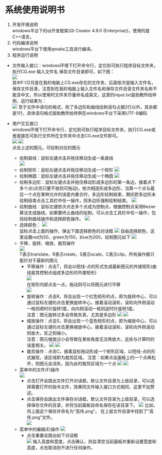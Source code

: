 # 系统使用说明书
1. 开发环境说明  
windows平台下的qt开发框架(Qt Creator 4.9.0 (Enterprise))，使用的是C++语言。
2. 代码编译说明  
windows平台下使用qmake工具进行编译。
3. 程序运行说明  
* 文件输入接口：windows环境下打开命令行，定位到可执行程序目标文件夹，执行CG.exe 输入文件名 保存文件目录即可，如下图：  
![](1.png)  
其中F:\12月是在我的电脑上CG.exe存在的文件夹，后面依次是输入文件名，保存文件目录，注意到在我的电脑上输入文件名和保存文件目录文件夹名称不能含中文，所以使用时文件夹尽量命名成英文，这里的input.txt是助教所给样例，运行结果为：  
![](2.png)
至于文件中语句的格式，除了多边形和曲线绘制语句占据2行以外，其余都是1行，具体语句格式按助教所给样例在windows平台下采用UTF-8编码  

* 用户交互接口  
windows环境下打开命令行，定位到可执行程序目标文件夹，执行CG.exe或者直接在可执行文件所在文件夹中点击CG.exe文件即可。  
![](3.png)
![](4.png)  
点击上述的图元，可绘制对应的图元  

    * 绘制直线：鼠标左键点击并拖住移动生成一条直线  
    ![](5.png)
    * 绘制矩形：鼠标左键点击并拖住移动生成一个矩形
    ![](6.png)
    * 绘制椭圆：鼠标左键点击并拖住移动生成一个椭圆
    ![](7.png)
    * 绘制多边形：鼠标左键点击并拖住移动形成多边形的第一条边，接着点下多个点(点完只要不放则可拖动)，依次相连形成多边形，当第一个点与最后一个点在某种允许的误差内重合时，多边形绘制结束，期间若多边形未绘制结束点击工具栏中任一操作，则多边形强制绘制结束。
    ![](8.png)
    * 绘制曲线：鼠标左键依次点击多个点成为控制点，根据控制点采用Bezier算法生成曲线，如果要终止曲线的绘制，可以点击工具栏中任一操作，包括绘制曲线操作和选择颜色操作。
    ![](9.png)
    * 选择颜色：
    ![](10.png)  
    鼠标点击上面的操作，弹出下面选择颜色的对话框
    ![](11.png)
    自由选择颜色，这里设置red为50，green为150，blue为200，绘制图元如下
    ![](12.png)
    * 平移、旋转、缩放、裁剪操作  
    ![](13.png)  
    T表示translate，R表示rotate，S表示scale，C表示clip，所有操作都只能针对于最新的图元  
        * 平移操作：点击T，将会以短线-点的形式生成最新图元的外接矩形(曲线是其控制点组成多边形的外接矩形)  
        ![](14.png)  
        在矩形内部点击一点，拖动则可以将图元进行平移  
        ![](15.png)
        * 旋转操作：点击R，将会出现一个红色矩形的点，即为旋转中心，可以通过鼠标左键的点击更换旋转中心，接着滚动滚轮，滚轮向外侧滚动一格则顺时针旋转1度，向内侧滚动一格则逆时针旋转1度。  
        注意：图元旋转过多会导致失真，尤其是多边形
        ![](16.png)
        ![](17.png)
        * 缩放操作：点击S，将会出现一个蓝色矩形的点，即为缩放中心，可以通过鼠标左键的点击更换缩放中心，接着滚动滚轮，滚轮向外侧滚动则放大，反之则缩小。  
        注意：图元缩放过小会导致在某些角度无法再放大，这些与计算时的误差相关。
        ![](18.png)
        ![](19.png)
        * 裁剪操作：点击C，接着鼠标拖动形成一个矩形区域，以短线-点的形式展现，该区域即为裁剪区域。
        注意：如果点击画板上的一个点再松开，则图元会消失，因为此时裁剪区域为一个点
        ![](20.png)
        ![](21.png)
    * 菜单中的文件(F)操作  
    ![](22.png)  
        * 点击打开会跳出文件打开对话框，默认文件目录为上级目录，可以选择需要打开的指令文件，效果同文件输入接口方式相同，这里不加赘述。 
        * 点击保存会跳出文件保存对话框，默认文件目录为上级目录，可以选择保存文件的目录，并将当前画板自命名保存在该目录下。
        ![](23.png)
        比如，将上面这个保存并命名为"高伟.png"。
        在上层文件目录中找到了"高伟.png"文件。  
        ![](24.png)  
    * 菜单中的编辑(E)操作
    ![](25.png)
        * 点击重置会跳出如下对话框  
        ![](26.png)
        输入高度和宽度，点击确认，则会清空当前画板并重新设置宽度和高度，点击取消则不进行任何操作。
    